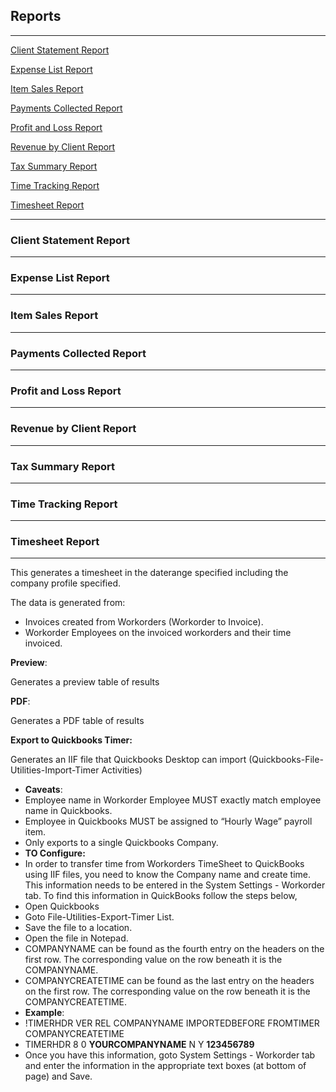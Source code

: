 Reports
---

---

[Client Statement Report](#client-statement-report)

[Expense List Report](#expense-list-report)

[Item Sales Report](#item-sales-report)

[Payments Collected Report](#payments-collected-report)

[Profit and Loss Report](#profit-and-loss-report)

[Revenue by Client Report](#revenue-by-client-report)

[Tax Summary Report](#tax-summary-report)

[Time Tracking Report](#time-tracking-report)

[Timesheet Report](#timesheet-report)

---

<a id="client-statement-report"></a>
### Client Statement Report
---
<a id="expense-list-report"></a>
### Expense List Report
---
<a id="item-sales-report"></a>
### Item Sales Report
---
<a id="payments-collected-report"></a>
### Payments Collected Report
---
<a id="profit-and-loss-report"></a>
### Profit and Loss Report
---
<a id="revenue-by-client-report"></a>
### Revenue by Client Report
---
<a id="tax-summary-report"></a>
### Tax Summary Report
---
<a id="time-tracking-report"></a>
### Time Tracking Report
---
<a id="timesheet-report"></a>
### Timesheet Report
---
This generates a timesheet in the daterange specified including the
company profile specified.

The data is generated from:

-   Invoices created from Workorders (Workorder to Invoice).
-   Workorder Employees on the invoiced workorders and their time
    invoiced.

**Preview**:

Generates a preview table of results

**PDF**:

Generates a PDF table of results

**Export to Quickbooks Timer:**

Generates an IIF file that Quickbooks Desktop can import
(Quickbooks-File-Utilities-Import-Timer Activities)

-   **Caveats**:
-   Employee name in Workorder Employee MUST exactly match employee name
    in Quickbooks.
-   Employee in Quickbooks MUST be assigned to “Hourly Wage” payroll
    item.
-   Only exports to a single Quickbooks Company.
-   **TO Configure:**
-   In order to transfer time from Workorders TimeSheet to QuickBooks
    using IIF files, you need to know the Company name and create time.
    This information needs to be entered in the System Settings -
    Workorder tab. To find this information in QuickBooks follow the
    steps below,
-   Open Quickbooks
-   Goto File-Utilities-Export-Timer List.
-   Save the file to a location.
-   Open the file in Notepad.
-   COMPANYNAME can be found as the fourth entry on the headers on the
    first row. The corresponding value on the row beneath it is the
    COMPANYNAME.
-   COMPANYCREATETIME can be found as the last entry on the headers on
    the first row. The corresponding value on the row beneath it is the
    COMPANYCREATETIME.
-   **Example**:
-   !TIMERHDR VER REL COMPANYNAME IMPORTEDBEFORE FROMTIMER
    COMPANYCREATETIME
-   TIMERHDR 8 0 **YOURCOMPANYNAME** N Y **123456789**
-   Once you have this information, goto System Settings - Workorder tab
    and enter the information in the appropriate text boxes (at bottom
    of page) and Save.
